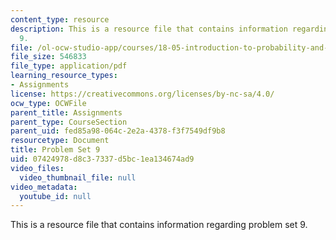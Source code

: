 ```yaml
---
content_type: resource
description: This is a resource file that contains information regarding problem set
  9.
file: /ol-ocw-studio-app/courses/18-05-introduction-to-probability-and-statistics-spring-2014/07424978d8c37337d5bc1ea134674ad9_MIT18_05S14_ps9.pdf
file_size: 546833
file_type: application/pdf
learning_resource_types:
- Assignments
license: https://creativecommons.org/licenses/by-nc-sa/4.0/
ocw_type: OCWFile
parent_title: Assignments
parent_type: CourseSection
parent_uid: fed85a98-064c-2e2a-4378-f3f7549df9b8
resourcetype: Document
title: Problem Set 9
uid: 07424978-d8c3-7337-d5bc-1ea134674ad9
video_files:
  video_thumbnail_file: null
video_metadata:
  youtube_id: null
---
```

This is a resource file that contains information regarding problem set 9.